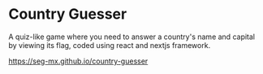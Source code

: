 # Country Guesser
A quiz-like game where you need to answer a country's name and capital by viewing its flag, coded using react and nextjs framework.

https://seg-mx.github.io/country-guesser
